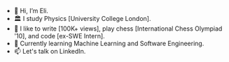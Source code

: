 - 👋 Hi, I’m Eli.
- 🏛 I study Physics [University College London]. 
- 👾 I like to write [100K+ views], play chess [International Chess Olympiad '10], and code [ex-SWE Intern].
- 🌱 Currently learning Machine Learning and Software Engineering.
- 📫 Let's talk on LinkedIn.

<!---
elilouise/elilouise is a ✨ special ✨ repository because its `README.md` (this file) appears on your GitHub profile.
You can click the Preview link to take a look at your changes.
--->
